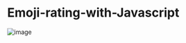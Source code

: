 # Emoji-rating-with-Javascript

![image](https://user-images.githubusercontent.com/91209683/230636178-965b2c64-b207-4e4c-a647-f787d4bf73c2.png)

